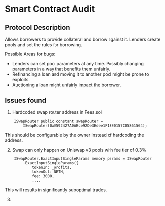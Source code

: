 # Smart Contract Audit

## Protocol Description

Allows borrowers to provide collateral and borrow against it. Lenders create pools and set the rules for borrowing.

Possible Areas for bugs:
- Lenders can set pool parameters at any time. Possibly changing parameters in a way that benefits them unfairly.
- Refinancing a loan and moving it to another pool might be prone to exploits.
- Auctioning a loan might unfairly impact the borrower.

## Issues found

1. Hardcoded swap router address in Fees.sol

```solidity
    ISwapRouter public constant swapRouter =
        ISwapRouter(0xE592427A0AEce92De3Edee1F18E0157C05861564);
```

This should be configurable by the owner instead of hardcoding the address.

2. Swap can only happen on Uniswap v3 pools with fee tier of 0.3%

```solidity
    ISwapRouter.ExactInputSingleParams memory params = ISwapRouter
        .ExactInputSingleParams({
            tokenIn: _profits,
            tokenOut: WETH,
            fee: 3000,
            ....
```

This will results in significantly suboptimal trades.

3. 